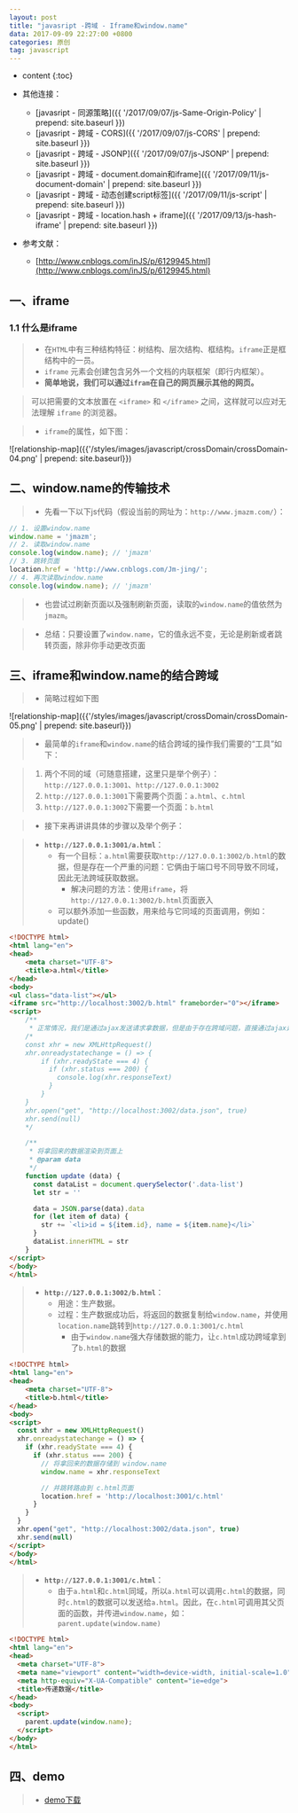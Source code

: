 ```yaml
---
layout: post
title: "javasript -跨域 - Iframe和window.name"
data: 2017-09-09 22:27:00 +0800
categories: 原创
tag: javascript
---
```

* content
{:toc}

* 其他连接：
    + [javasript - 同源策略]({{ '/2017/09/07/js-Same-Origin-Policy' | prepend: site.baseurl }})
    + [javasript - 跨域 - CORS]({{ '/2017/09/07/js-CORS' | prepend: site.baseurl }})
    + [javasript - 跨域 - JSONP]({{ '/2017/09/07/js-JSONP' | prepend: site.baseurl }})
    + [javasript - 跨域 - document.domain和iframe]({{ '/2017/09/11/js-document-domain' | prepend: site.baseurl }})
    + [javasript - 跨域 - 动态创建script标签]({{ '/2017/09/11/js-script' | prepend: site.baseurl }})
    + [javasript - 跨域 - location.hash + iframe]({{ '/2017/09/13/js-hash-iframe' | prepend: site.baseurl }})

* 参考文献：
    * [http://www.cnblogs.com/inJS/p/6129945.html](http://www.cnblogs.com/inJS/p/6129945.html)
    
<!-- more -->

## 一、iframe

### 1.1 什么是iframe

> * 在`HTML`中有三种结构特征：树结构、层次结构、框结构。`iframe`正是框结构中的一员。
> * `iframe` 元素会创建包含另外一个文档的内联框架（即行内框架）。
> * **简单地说，我们可以通过`ifram`在自己的网页展示其他的网页。**

> 可以把需要的文本放置在 `<iframe>` 和 `</iframe>` 之间，这样就可以应对无法理解 `iframe` 的浏览器。

> * `iframe`的属性，如下图：

![relationship-map]({{'/styles/images/javascript/crossDomain/crossDomain-04.png' | prepend: site.baseurl}})

## 二、window.name的传输技术

> * 先看一下以下js代码（假设当前的网址为：`http://www.jmazm.com/`）：

```js
// 1. 设置window.name
window.name = 'jmazm';
// 2. 读取window.name
console.log(window.name); // 'jmazm'
// 3. 跳转页面
location.href = 'http://www.cnblogs.com/Jm-jing/';
// 4. 再次读取window.name
console.log(window.name); // 'jmazm'
```

> * 也尝试过刷新页面以及强制刷新页面，读取的`window.name`的值依然为`jmazm`。

> * 总结：只要设置了`window.name`，它的值永远不变，无论是刷新或者跳转页面，除非你手动更改页面

## 三、iframe和window.name的结合跨域

> * 简略过程如下图

![relationship-map]({{'/styles/images/javascript/crossDomain/crossDomain-05.png' | prepend: site.baseurl}})

> * 最简单的`iframe`和`window.name`的结合跨域的操作我们需要的“工具”如下：
    
> 1. 两个不同的域（可随意搭建，这里只是举个例子）：`http://127.0.0.1:3001`、`http://127.0.0.1:3002`
> 2. `http://127.0.0.1:3001`下需要两个页面：`a.html`、`c.html`
> 3. `http://127.0.0.1:3002`下需要一个页面：`b.html`

> * 接下来再讲讲具体的步骤以及举个例子：

> * **`http://127.0.0.1:3001/a.html`**：
>     * 有一个目标：`a.html`需要获取`http://127.0.0.1:3002/b.html`的数据，但是存在一个严重的问题：它俩由于端口号不同导致不同域，因此无法跨域获取数据。
>         * 解决问题的方法：使用`iframe`，将`http://127.0.0.1:3002/b.html`页面嵌入
>     * 可以额外添加一些函数，用来给与它同域的页面调用，例如：update()

```html
<!DOCTYPE html>
<html lang="en">
<head>
    <meta charset="UTF-8">
    <title>a.html</title>
</head>
<body>
<ul class="data-list"></ul>
<iframe src="http://localhost:3002/b.html" frameborder="0"></iframe>
<script>
    /**
     * 正常情况，我们是通过ajax发送请求拿数据，但是由于存在跨域问题，直接通过ajax是无法将数据请求回来
    /*
    const xhr = new XMLHttpRequest()
    xhr.onreadystatechange = () => {
        if (xhr.readyState === 4) {
          if (xhr.status === 200) {
            console.log(xhr.responseText)
          }
        }
    }
    xhr.open("get", "http://localhost:3002/data.json", true)
    xhr.send(null)
    */

    /**
     * 将拿回来的数据渲染到页面上
     * @param data
     */
    function update (data) {
      const dataList = document.querySelector('.data-list')
      let str = ''

      data = JSON.parse(data).data
      for (let item of data) {
        str += `<li>id = ${item.id}, name = ${item.name}</li>`
      }
      dataList.innerHTML = str
    }
</script>
</body>
</html>
```

> * **`http://127.0.0.1:3002/b.html`**：
>     * 用途：生产数据。
>     * 过程：生产数据成功后，将返回的数据复制给`window.name`，并使用`location.name`跳转到`http://127.0.0.1:3001/c.html`
>         * 由于`window.name`强大存储数据的能力，让`c.html`成功跨域拿到了`b.html`的数据
    
```html
<!DOCTYPE html>
<html lang="en">
<head>
    <meta charset="UTF-8">
    <title>b.html</title>
</head>
<body>
<script>
  const xhr = new XMLHttpRequest()
  xhr.onreadystatechange = () => {
    if (xhr.readyState === 4) {
      if (xhr.status === 200) {
        // 将拿回来的数据存储到 window.name
        window.name = xhr.responseText

        // 并跳转路由到 c.html页面
        location.href = 'http://localhost:3001/c.html'
      }
    }
  }
  xhr.open("get", "http://localhost:3002/data.json", true)
  xhr.send(null)
</script>
</body>
</html>
```

> * **`http://127.0.0.1:3001/c.html`**：
>     * 由于`a.html`和`c.html`同域，所以`a.html`可以调用`c.html`的数据，同时`c.html`的数据可以发送给`a.html`。因此，在`c.html`可调用其父页面的函数，并传进`window.name`，如：`parent.update(window.name)`

```html
<!DOCTYPE html>
<html lang="en">
<head>
  <meta charset="UTF-8">
  <meta name="viewport" content="width=device-width, initial-scale=1.0">
  <meta http-equiv="X-UA-Compatible" content="ie=edge">
  <title>传递数据</title>
</head>
<body>
  <script>
    parent.update(window.name);
  </script>
</body>
</html>
```

## 四、demo

> * [demo下载](/effects/demo/js/crossOrigin/windowName.zip)